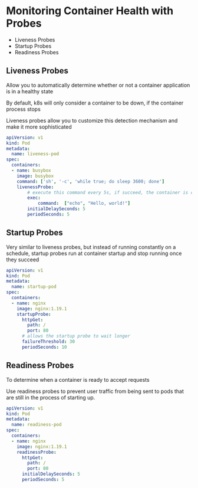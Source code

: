 # Monitoring Container Health with Probes
* Liveness Probes
* Startup Probes
* Readiness Probes

## Liveness Probes
Allow you to automatically determine whether or not a container application is in a healthy state

By default, k8s will only consider a container to be down, if the container process stops

Liveness probes allow you to customize this detection mechanism and make it more sophisticated
```yml
apiVersion: v1
kind: Pod
metadata:
  name: liveness-pod
spec:
  containers:
  - name: busybox
    image: busybox
    command: ['sh', '-c', 'while true; do sleep 3600; done']
    livenessProbe:
        # execute this command every 5s, if succeed, the container is considered as healthy
        exec:
            command:  ["echo", "Hello, world!"]
        initialDelaySeconds: 5
        periodSeconds: 5
```

## Startup Probes
Very similar to liveness probes, but instead of running constantly on a schedule, startup probes run at container startup and stop running once they succeed
```yml
apiVersion: v1
kind: Pod
metadata:
  name: startup-pod
spec:
  containers:
  - name: nginx
    image: nginx:1.19.1
    startupProbe:
      httpGet:
        path: /
        port: 80
      # allows the startup probe to wait longer
      failureThreshold: 30
      periodSeconds: 10
```

## Readiness Probes
To determine when a container is ready to accept requests

Use readiness probes to prevent user traffic from being sent to pods that are still in the process of starting up.
```yml
apiVersion: v1
kind: Pod
metadata:
  name: readiness-pod
spec:
  containers:
  - name: nginx
    image: nginx:1.19.1
    readinessProbe:
      httpGet:
        path: /
        port: 80
      initialDelaySeconds: 5
      periodSeconds: 5
```